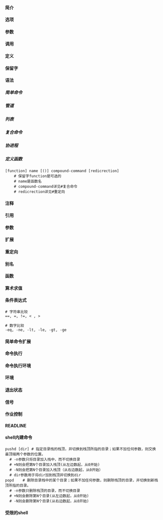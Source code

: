 #### 简介

#### 选项

#### 参数

#### 调用

#### 定义

#### 保留字

#### 语法

##### 简单命令

##### 管道

##### 列表

##### 复合命令

##### 协进程

##### 定义函数

```
[function] name [()] compound-command [redicrection]
	# 保留字function是可选的
	# name是函数名
	# compound-command详见#复合命令
	# redicrection详见#重定向
```



#### 注释

#### 引用

#### 参数

#### 扩展

#### 重定向

#### 别名

#### 函数

#### 算术求值

#### 条件表达式

```
# 字符串比较
==, =, !=, < , >

# 数字比较
-eq, -ne, -lt, -le, -gt, -ge
```



#### 简单命令扩展

#### 命令执行

#### 命令执行环境

#### 环境

#### 退出状态

#### 信号

#### 作业控制

#### READLINE

#### shell内建命令

```
pushd [dir]	# 指定目录栈的栈顶，并切换到栈顶所指的目录；如果不加任何参数，则交换最顶端两个参数的位置。
  # -n参数只将目录加入栈中，而不切换目录
  # +N则会把第N个目录加入栈顶(从左边数起，从0开始)
  # -N则会把第N个目录加入栈顶（从右边数起，从0开始）
  # dir参数用于将dir加到栈顶并切换到dir
popd	# 删除目录栈中的某个目录；如果不加任何参数，则删除栈顶的目录，并切换到新栈顶所指的目录。
  # -n参数只删除栈顶的目录，而不切换目录
  # +N则会删除第N个目录(从左边数起，从0开始)
  # -N则会删除第N个目录(从右边数起，从0开始)
```



#### 受限的shell